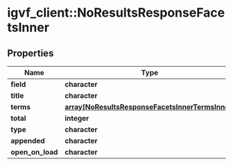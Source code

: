 # igvf_client::NoResultsResponseFacetsInner


## Properties
Name | Type | Description | Notes
------------ | ------------- | ------------- | -------------
**field** | **character** |  | [optional] 
**title** | **character** |  | [optional] 
**terms** | [**array[NoResultsResponseFacetsInnerTermsInner]**](NoResultsResponse_facets_inner_terms_inner.md) |  | [optional] 
**total** | **integer** |  | [optional] 
**type** | **character** |  | [optional] 
**appended** | **character** |  | [optional] 
**open_on_load** | **character** |  | [optional] 


